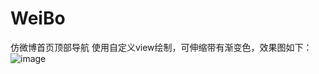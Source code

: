 # WeiBo
仿微博首页顶部导航
使用自定义view绘制，可伸缩带有渐变色，效果图如下：
 ![image](https://github.com/zhangyuss/WeiBo/blob/master/app.gif)
